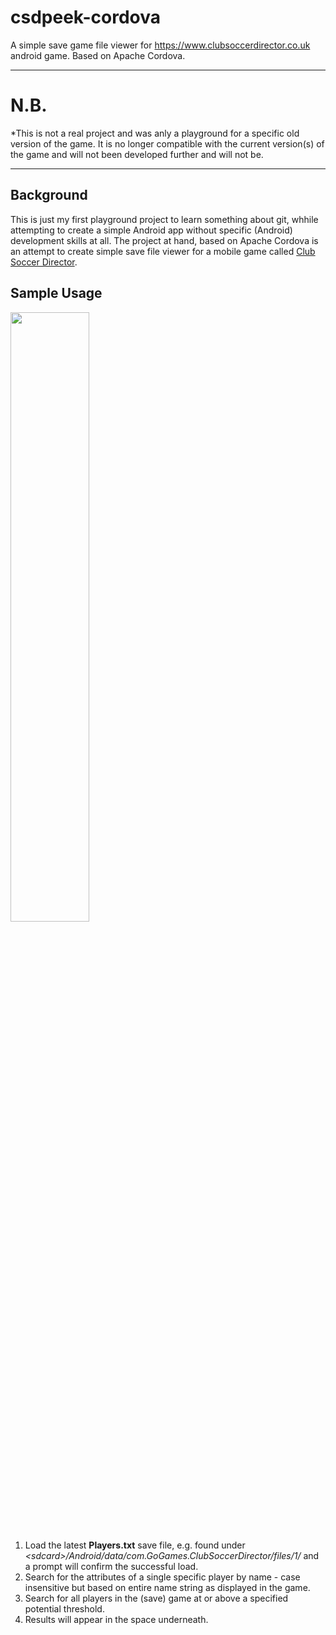 # csdpeek-cordova
A simple save game file viewer for https://www.clubsoccerdirector.co.uk android game. Based on Apache Cordova.

---

# N.B.
*This is not a real project and was anly a playground for a specific old version of the game. It is no longer compatible with the current version(s) of the game and will not been developed further and will not be.

---
## Background
This is just my first playground project to learn something about git, whhile attempting to create a simple Android app without specific (Android) development skills at all. The project at hand, based on Apache Cordova is an attempt to create simple save file viewer for a mobile game called [Club Soccer Director](https://www.clubsoccerdirector.co.uk).

## Sample Usage
<img src="https://user-images.githubusercontent.com/30338162/36775689-bc38ef2c-1c6b-11e8-94a6-36f1540fc61c.jpg" data-canonical-src="https://user-images.githubusercontent.com/30338162/36775689-bc38ef2c-1c6b-11e8-94a6-36f1540fc61c.jpg" width="50%" height="50%" />

1. Load the latest **Players.txt** save file, e.g. found under *\<sdcard\>/Android/data/com.GoGames.ClubSoccerDirector/files/1/* and a prompt will confirm the successful load.
2. Search for the attributes of a single specific player by name - case insensitive but based on entire name string as displayed in the game.
3. Search for all players in the (save) game at or above a specified potential threshold.
4. Results will appear in the space underneath.
